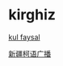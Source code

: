 # kirghiz

[kul faysal](http://37.59.47.192:8436/stream)

[新疆柯语广播](http://satellitepull.cnr.cn/live/wxxjkygb/playlist.m3u8)

